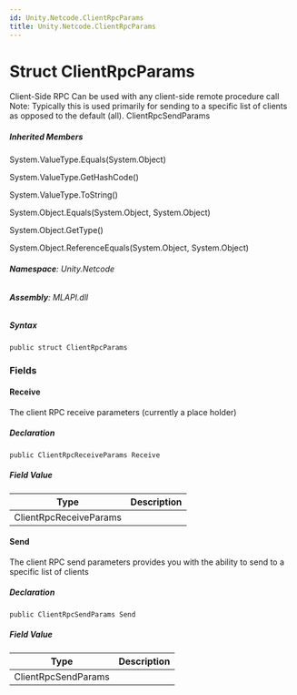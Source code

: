 ```yaml
---
id: Unity.Netcode.ClientRpcParams
title: Unity.Netcode.ClientRpcParams
---
```


# Struct ClientRpcParams


Client-Side RPC Can be used with any client-side remote procedure call
Note: Typically this is used primarily for sending to a specific list of
clients as opposed to the default (all). ClientRpcSendParams







##### Inherited Members



System.ValueType.Equals(System.Object)





System.ValueType.GetHashCode()





System.ValueType.ToString()





System.Object.Equals(System.Object, System.Object)





System.Object.GetType()





System.Object.ReferenceEquals(System.Object, System.Object)





###### **Namespace**: Unity.Netcode

###### **Assembly**: MLAPI.dll

##### Syntax


``` lang-csharp
public struct ClientRpcParams
```



### Fields

#### Receive


The client RPC receive parameters (currently a place holder)






##### Declaration


``` lang-csharp
public ClientRpcReceiveParams Receive
```



##### Field Value

| Type                   | Description |
|------------------------|-------------|
| ClientRpcReceiveParams |             |

#### Send


The client RPC send parameters provides you with the ability to send to
a specific list of clients






##### Declaration


``` lang-csharp
public ClientRpcSendParams Send
```



##### Field Value

| Type                | Description |
|---------------------|-------------|
| ClientRpcSendParams |             |



